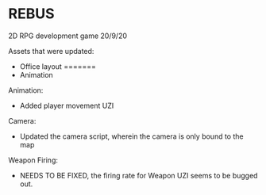 # REBUS
2D RPG development game
20/9/20

Assets that were updated:
- Office layout
=======
- Animation

Animation:
- Added player movement UZI 

Camera:
- Updated the camera script, wherein the camera is only bound to the map 


Weapon Firing:
- NEEDS TO BE FIXED, the firing rate for Weapon UZI seems to be bugged out. 

